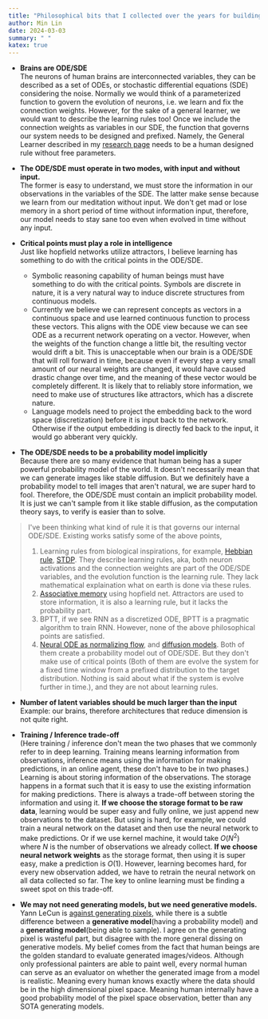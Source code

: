 ```yaml
---
title: "Philosophical bits that I collected over the years for building AI."
author: Min Lin
date: 2024-03-03
summary: " "
katex: true
---
```


- **Brains are ODE/SDE**\
  The neurons of human brains are interconnected variables, they can be described as a set of ODEs, or stochastic differential equations (SDE) considering the noise. Normally we would think of a parameterized function to govern the evolution of neurons, i.e. we learn and fix the connection weights. However, for the sake of a general learner, we would want to describe the learning rules too! Once we include the connection weights as variables in our SDE, the function that governs our system needs to be designed and prefixed. Namely, the General Learner described in my [research page](/research/) needs to be a human designed rule without free parameters.

- **The ODE/SDE must operate in two modes, with input and without input.**\
  The former is easy to understand, we must store the information in our observations in the variables of the SDE. The latter make sense because we learn from our meditation without input. We don't get mad or lose memory in a short period of time without information input, therefore, our model needs to stay sane too even when evolved in time without any input.
  
- **Critical points must play a role in intelligence**\
  Just like hopfield networks utilize attractors, I believe learning has something to do with the critical points in the ODE/SDE.
  - Symbolic reasoning capability of human beings must have something to do with the critical points. Symbols are discrete in nature, it is a very natural way to induce discrete structures from continuous models.
  - Currently we believe we can represent concepts as vectors in a continuous space and use learned continuous function to process these vectors. This aligns with the ODE view because we can see ODE as a recurrent network operating on a vector. However, when the weights of the function change a little bit, the resulting vector would drift a bit. This is unacceptable when our brain is a ODE/SDE that will roll forward in time, because even if every step a very small amount of our neural weights are changed, it would have caused drastic change over time, and the meaning of these vector would be completely different. It is likely that to reliably store information, we need to make use of structures like attractors, which has a discrete nature.
  - Language models need to project the embedding back to the word space (discretization) before it is input back to the network. Otherwise if the output embedding is directly fed back to the input, it would go abberant very quickly.


- **The ODE/SDE needs to be a probability model implicitly**\
  Because there are so many evidence that human being has a super powerful probability model of the world. It doesn't necessarily mean that we can generate images like stable diffusion. But we definitely have a probability model to tell images that aren't natural, we are super hard to fool. Therefore, the ODE/SDE must contain an implicit probability model. It is just we can't sample from it like stable diffusion, as the computation theory says, to verify is easier than to solve.

> I've been thinking what kind of rule it is that governs our internal ODE/SDE. Existing works satisfy some of the above points,
> 1.  Learning rules from biological inspirations, for example, [Hebbian rule](https://en.wikipedia.org/wiki/Hebbian_theory), [STDP](https://en.wikipedia.org/wiki/Spike-timing-dependent_plasticity). They describe learning rules, aka, both neuron activations and the connection weights are part of the ODE/SDE variables, and the evolution function is the learning rule. They lack mathematical explaination what on earth is done via these rules.
> 2. [Associative memory](https://en.wikipedia.org/wiki/Autoassociative_memory) using hopfield net. Attractors are used to store information, it is also a learning rule, but it lacks the probability part.
> 3. BPTT, if we see RNN as a discretized ODE, BPTT is a pragmatic algorithm to train RNN. However, none of the above philosophical points are satisfied.
> 4. [Neural ODE as normalizing flow](https://arxiv.org/abs/1810.01367), and [diffusion models](https://arxiv.org/abs/2011.13456). Both of them create a probability model out of ODE/SDE. But they don't make use of critical points (Both of them are evolve the system for a fixed time window from a prefixed distribution to the target distribution. Nothing is said about what if the system is evolve further in time.), and they are not about learning rules.

- **Number of latent variables should be much larger than the input**\
  Example: our brains, therefore architectures that reduce dimension is not quite right.

- **Training / Inference trade-off**\
  (Here training / inference don't mean the two phases that we commonly refer to in deep learning. Training means learning information from observations, inference means using the information for making predictions, in an online agent, these don't have to be in two phases.)
  Learning is about storing information of the observations. The storage happens in a format such that it is easy to use the existing information for making predictions. There is always a trade-off between storing the information and using it. **If we choose the storage format to be raw data**, learning would be super easy and fully online, we just append new observations to the dataset. But using is hard, for example, we could train a neural network on the dataset and then use the neural network to make predictions. Or if we use kernel machine, it would take $O(N^2)$ where $N$ is the number of observations we already collect. **If we choose neural network weights** as the storage format, then using it is super easy, make a prediction is $O(1)$. However, learning becomes hard, for every new observation added, we have to retrain the neural network on all data collected so far. The key to online learning must be finding a sweet spot on this trade-off.

- **We may not need generating models, but we need generative models.**\
  Yann LeCun is [against generating pixels](https://x.com/ylecun/status/1759486703696318935), while there is a subtle difference between a **generative model**(having a probability model) and a **generating model**(being able to sample). I agree on the generating pixel is wasteful part, but disagree with the more general dissing on generative models.
  My belief comes from the fact that human beings are the golden standard to evaluate generated images/videos. Although only professional painters are able to paint well, every normal human can serve as an evaluator on whether the generated image from a model is realistic. Meaning every human knows exactly where the data should be in the high dimensional pixel space. Meaning human internally have a good probability model of the pixel space observation, better than any SOTA generating models.
